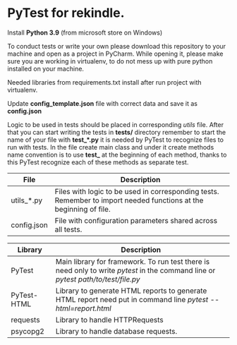 # PyTest for rekindle.

Install **Python 3.9** (from microsoft store on Windows)

To conduct tests or write your own please download this repository to your machine and open as a project in PyCharm.
While opening it, please make sure you are working in virtualenv, to do not mess up with pure python installed on your machine.

Needed libraries from requirements.txt install after run project with virtualenv.

Update **config_template.json** file with correct data and save it as **config.json**

Logic to be used in tests should be placed in corresponding *utils* file.
After that you can start writing the tests in **tests/** directory remember to start the name of your file with **test\_\*.py**
it is needed by PyTest to recognize files to run with tests.
In the file create main class and under it create methods name convention is to use **test\_** at the beginning of each method,
thanks to this PyTest recognize each of these methods as separate test.

| File        | Description                                                                                                       |
|-------------|-------------------------------------------------------------------------------------------------------------------|
| utils_\*.py | Files with logic to be used in corresponding tests. Remember to import needed functions at the beginning of file. |
| config.json | File with configuration parameters shared across all tests.                                                       |

| Library     | Description                                                                                                                       |
|-------------|-----------------------------------------------------------------------------------------------------------------------------------|
| PyTest      | Main library for framework. To run test there is need only to write *pytest* in the command line or *pytest path/to/test/file.py* |
| PyTest-HTML | Library to generate HTML reports to generate HTML report need put in command line *pytest --html=report.html*                     |
| requests    | Library to handle HTTPRequests                                                                                                    |
| psycopg2    | Library to handle database requests.                                                                                              |